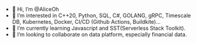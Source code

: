 - 👋 Hi, I’m @AliceOh
- 👀 I’m interested in C++20, Python, SQL, C#, GOLANG, gRPC, Timescale DB, Kubernetes, Docker, CI/CD (Github Actions, Buildkite)...
- 🌱 I’m currently learning Javascript and SST(Serverless Stack Toolkit).
- 💞️ I’m looking to collaborate on data platform, especially financial data.

<!---
AliceOh/AliceOh is a ✨ special ✨ repository because its `README.md` (this file) appears on your GitHub profile.
You can click the Preview link to take a look at your changes.
--->
